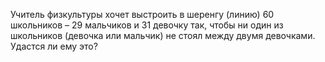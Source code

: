 Учитель физкультуры хочет выстроить в шеренгу (линию) 60 школьников – 29 мальчиков и 31 девочку так, чтобы ни один из школьников (девочка или мальчик) не стоял между двумя девочками. Удастся ли ему это?